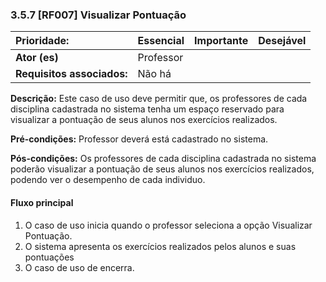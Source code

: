 ###  3.5.7 **\[RF007\] Visualizar Pontuação**

| **Prioridade:** |  Essencial |  Importante |  Desejável |
| :--- | :--- | :--- | :--- |
| **Ator \(es\)** | Professor |  |  |
| **Requisitos associados:** | Não há |  |  |

  
**Descrição:** Este caso de uso deve permitir que, os professores de cada disciplina cadastrada no sistema tenha um espaço reservado para visualizar a pontuação de seus alunos nos exercícios realizados.

**Pré-condições:** Professor deverá está cadastrado no sistema.

**Pós-condições:** Os professores de cada disciplina cadastrada no sistema poderão visualizar a pontuação de seus alunos nos exercícios realizados, podendo ver o desempenho de cada individuo.

#### Fluxo principal

1.  O caso de uso inicia quando o professor seleciona a opção Visualizar Pontuação.
2.  O sistema apresenta os exercícios realizados pelos alunos e suas pontuações
3.  O caso de uso de encerra.

  


